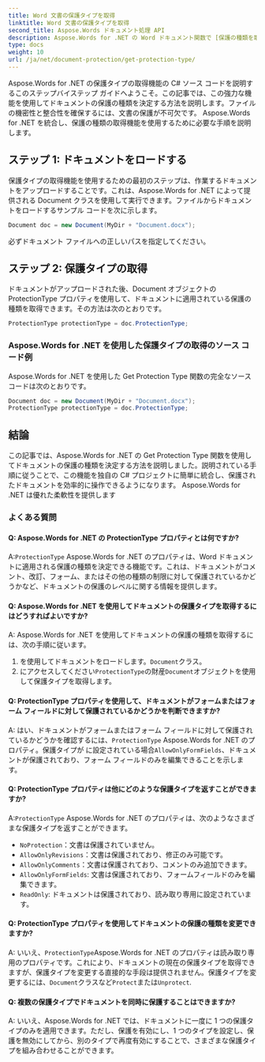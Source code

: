 ```yaml
---
title: Word 文書の保護タイプを取得
linktitle: Word 文書の保護タイプを取得
second_title: Aspose.Words ドキュメント処理 API
description: Aspose.Words for .NET の Word ドキュメント関数で [保護の種類を取得] を使用して、ドキュメントの保護の種類を決定する方法を説明します。
type: docs
weight: 10
url: /ja/net/document-protection/get-protection-type/
---
```

Aspose.Words for .NET の保護タイプの取得機能の C# ソース コードを説明するこのステップバイステップ ガイドへようこそ。この記事では、この強力な機能を使用してドキュメントの保護の種類を決定する方法を説明します。ファイルの機密性と整合性を確保するには、文書の保護が不可欠です。 Aspose.Words for .NET を統合し、保護の種類の取得機能を使用するために必要な手順を説明します。

## ステップ 1: ドキュメントをロードする

保護タイプの取得機能を使用するための最初のステップは、作業するドキュメントをアップロードすることです。これは、Aspose.Words for .NET によって提供される Document クラスを使用して実行できます。ファイルからドキュメントをロードするサンプル コードを次に示します。

```csharp
Document doc = new Document(MyDir + "Document.docx");
```

必ずドキュメント ファイルへの正しいパスを指定してください。

## ステップ 2: 保護タイプの取得

ドキュメントがアップロードされた後、Document オブジェクトの ProtectionType プロパティを使用して、ドキュメントに適用されている保護の種類を取得できます。その方法は次のとおりです。

```csharp
ProtectionType protectionType = doc.ProtectionType;
```

### Aspose.Words for .NET を使用した保護タイプの取得のソース コード例

Aspose.Words for .NET を使用した Get Protection Type 関数の完全なソース コードは次のとおりです。

```csharp
Document doc = new Document(MyDir + "Document.docx");
ProtectionType protectionType = doc.ProtectionType;
```

## 結論

この記事では、Aspose.Words for .NET の Get Protection Type 関数を使用してドキュメントの保護の種類を決定する方法を説明しました。説明されている手順に従うことで、この機能を独自の C# プロジェクトに簡単に統合し、保護されたドキュメントを効率的に操作できるようになります。 Aspose.Words for .NET は優れた柔軟性を提供します

### よくある質問

#### Q: Aspose.Words for .NET の ProtectionType プロパティとは何ですか?

 A:`ProtectionType` Aspose.Words for .NET のプロパティは、Word ドキュメントに適用される保護の種類を決定できる機能です。これは、ドキュメントがコメント、改訂、フォーム、またはその他の種類の制限に対して保護されているかどうかなど、ドキュメントの保護のレベルに関する情報を提供します。

#### Q: Aspose.Words for .NET を使用してドキュメントの保護タイプを取得するにはどうすればよいですか?

A: Aspose.Words for .NET を使用してドキュメントの保護の種類を取得するには、次の手順に従います。
1. を使用してドキュメントをロードします。`Document`クラス。
2. にアクセスしてください`ProtectionType`の財産`Document`オブジェクトを使用して保護タイプを取得します。

#### Q: ProtectionType プロパティを使用して、ドキュメントがフォームまたはフォーム フィールドに対して保護されているかどうかを判断できますか?

 A: はい、ドキュメントがフォームまたはフォーム フィールドに対して保護されているかどうかを確認するには、`ProtectionType` Aspose.Words for .NET のプロパティ。保護タイプが に設定されている場合`AllowOnlyFormFields`、ドキュメントが保護されており、フォーム フィールドのみを編集できることを示します。

#### Q: ProtectionType プロパティは他にどのような保護タイプを返すことができますか?

 A:`ProtectionType` Aspose.Words for .NET のプロパティは、次のようなさまざまな保護タイプを返すことができます。
- `NoProtection`：文書は保護されていません。
- `AllowOnlyRevisions`：文書は保護されており、修正のみ可能です。
- `AllowOnlyComments`：文書は保護されており、コメントのみ追加できます。
- `AllowOnlyFormFields`: 文書は保護されており、フォームフィールドのみを編集できます。
- `ReadOnly`: ドキュメントは保護されており、読み取り専用に設定されています。

#### Q: ProtectionType プロパティを使用してドキュメントの保護の種類を変更できますか?

 A: いいえ、`ProtectionType`Aspose.Words for .NET のプロパティは読み取り専用のプロパティです。これにより、ドキュメントの現在の保護タイプを取得できますが、保護タイプを変更する直接的な手段は提供されません。保護タイプを変更するには、`Document`クラスなど`Protect`または`Unprotect`.

#### Q: 複数の保護タイプでドキュメントを同時に保護することはできますか?

A: いいえ、Aspose.Words for .NET では、ドキュメントに一度に 1 つの保護タイプのみを適用できます。ただし、保護を有効にし、1 つのタイプを設定し、保護を無効にしてから、別のタイプで再度有効にすることで、さまざまな保護タイプを組み合わせることができます。

